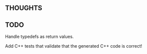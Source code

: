 THOUGHTS
--------

TODO
----

Handle typedefs as return values.

Add C++ tests that validate that the generated C++ code is correct!

